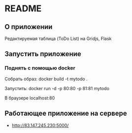 # README

## О приложении

Редактируемая таблица (ToDo List) на Gridjs, Flask

## Запустить приложение


### Поднять с помощью docker

Собрать образ: docker build -t mytodo .

Запустить: docker run -d -p 80:80 -p 81:81 mytodo

В браузере localhost:80


## Работающее приложение на сервере
- http://83.147.245.230:5000/
